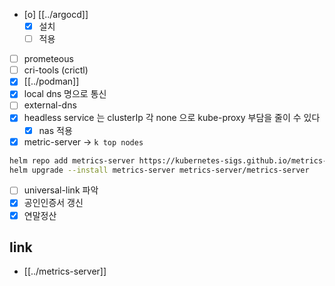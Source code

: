 - [o] [[../argocd]]
  - [X] 설치
  - [ ] 적용
- [ ] prometeous
- [ ] cri-tools (crictl)
- [X] [[../podman]]
- [X] local dns 명으로 통신
- [ ] external-dns
- [X] headless service 는 clusterIp 각 none 으로 kube-proxy 부담을 줄이 수 있다
  - [X] nas 적용
- [X] metric-server -> `k top nodes`
```sh
helm repo add metrics-server https://kubernetes-sigs.github.io/metrics-server/
helm upgrade --install metrics-server metrics-server/metrics-server
```
- [ ] universal-link 파악
- [X] 공인인증서 갱신
- [X] 연말정산

## link
- [[../metrics-server]]
